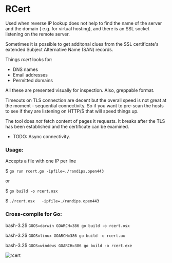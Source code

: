 # RCert
Used when reverse IP lookup does not help to find the name of the server and the domain ( e.g. for virtual hosting), and there is an SSL socket listening on the remote server.

Sometimes it is possible to get additonal clues from the SSL certificate's extended Subject Alternative Name (SAN) records.

Things *rcert* looks for:
- DNS names
- Email addresses
- Permitted domains

All these are presented visually for inspection. Also, greppable format. 

Timeouts on TLS connection are decent but the overall speed is not great at the moment - sequential connectivity.
So if you want to pre-scan the hosts to see if they are listening on HTTP/S that will speed things up.

The tool does *not* fetch content of pages it requests. It breaks after the TLS has been established and the certificate can be examined.

* TODO: Async connectivity.

### Usage:
Accepts a file with one IP per line

$ `go run rcert.go -ipfile=./randips.open443`

or 

$ `go build -o rcert.osx`

$ `./rcert.osx   -ipfile=./randips.open443 `
### Cross-compile for Go:

bash-3.2$ `GOOS=darwin GOARCH=386 go build -o rcert.osx`

bash-3.2$ `GOOS=linux GOARCH=386 go build -o rcert.ux`

bash-3.2$ `GOOS=windows GOARCH=386 go build -o rcert.exe`

![rcert](https://github.com/dsnezhkov/rcert/raw/master/screenshot_448.png "rcert run")
